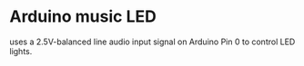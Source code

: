 # Arduino music LED

uses a 2.5V-balanced line audio input signal on Arduino Pin 0 to control LED lights.
